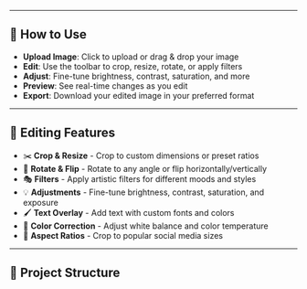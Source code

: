 
---

## 🎯 How to Use

- **Upload Image**: Click to upload or drag & drop your image
- **Edit**: Use the toolbar to crop, resize, rotate, or apply filters
- **Adjust**: Fine-tune brightness, contrast, saturation, and more
- **Preview**: See real-time changes as you edit
- **Export**: Download your edited image in your preferred format

---

## 🎨 Editing Features

- ✂️ **Crop & Resize** - Crop to custom dimensions or preset ratios
- 🔄 **Rotate & Flip** - Rotate to any angle or flip horizontally/vertically
- 🎭 **Filters** - Apply artistic filters for different moods and styles
- 💡 **Adjustments** - Fine-tune brightness, contrast, saturation, and exposure
- 🖌️ **Text Overlay** - Add text with custom fonts and colors
- 🌈 **Color Correction** - Adjust white balance and color temperature
- 📐 **Aspect Ratios** - Crop to popular social media sizes

---

## 📁 Project Structure

